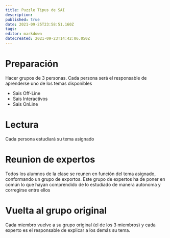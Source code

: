 ```yaml
---
title: Puzzle Tipus de SAI
description: 
published: true
date: 2021-09-25T23:58:51.160Z
tags: 
editor: markdown
dateCreated: 2021-09-23T14:42:06.050Z
---
```


# Preparación
Hacer grupos de 3 personas. Cada persona será el responsable de aprenderse uno de los temas disponibles

- Sais Off-Line
- Sais Interactivos
- Sais OnLine

# Lectura
Cada persona estudiará su tema asignado

# Reunion de expertos
Todos los alumnos de la clase se reunen en función del tema asignado, conformando un grupo de exportos. Este grupo de expertos ha de poner en común lo que hayan comprendido de lo estudiado de manera autonoma y corregirse entre ellos

# Vuelta al grupo original
Cada miembro vuelve a su grupo original (el de los 3 miembros) y cada experto es el responsable de explicar a los demás su tema.
